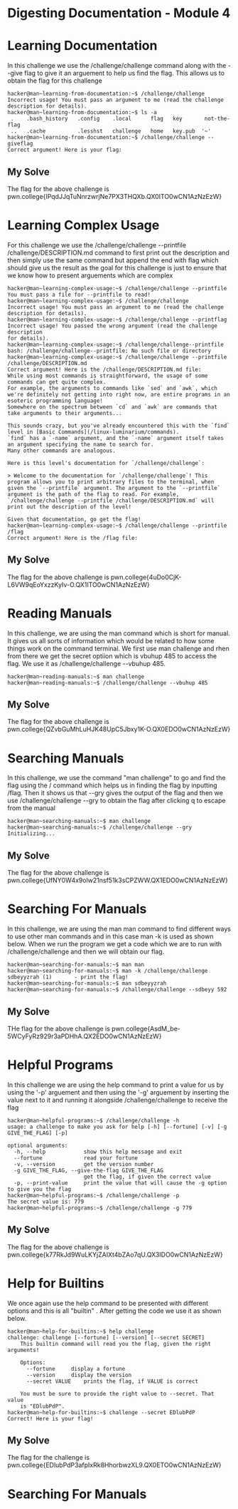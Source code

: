 # Digesting Documentation - Module 4

# Learning Documentation
In this challenge we use the /challenge/challenge command along with the --give flag to give it an arguement to help us find the flag.
This allows us to obtain the flag for this challenge
```
hacker@man~learning-from-documentation:~$ /challenge/challenge
Incorrect usage! You must pass an argument to me (read the challenge 
description for details).
hacker@man~learning-from-documentation:~$ ls -a
 .    .bash_history   .config    .local      flag   key       not-the-flag
 ..   .cache          .lesshst   challenge   home   key.pub  '~'
hacker@man~learning-from-documentation:~$ /challenge/challenge --giveflag
Correct argument! Here is your flag:
```

## My Solve
The flag for the above challenge is pwn.college{IPqdJJqTuNnrzwrjNe7PX3THQXb.QX0ITO0wCN1AzNzEzW}



# Learning Complex Usage
For this challenge we use the /challenge/challenge --printfile /challenge/DESCRIPTION.md command to first print out the description
and then simply use the same command but append the end with flag which should give us the result as the goal for this challenge
is just to ensure that we know how to present arguements which are complex

```
hacker@man~learning-complex-usage:~$ /challenge/challenge --printfile
You must pass a file for --printfile to read!
hacker@man~learning-complex-usage:~$ /challenge/challenge
Incorrect usage! You must pass an argument to me (read the challenge 
description for details).
hacker@man~learning-complex-usage:~$ /challenge/challenge --printflag
Incorrect usage! You passed the wrong argument (read the challenge description 
for details).
hacker@man~learning-complex-usage:~$ /challenge/challenge--printfile
bash: /challenge/challenge--printfile: No such file or directory
hacker@man~learning-complex-usage:~$ /challenge/challenge --printfile /challenge/DESCRIPTION.md
Correct argument! Here is the /challenge/DESCRIPTION.md file:
While using most commands is straightforward, the usage of some commands can get quite complex.
For example, the arguments to commands like `sed` and `awk`, which we're definitely not getting into right now, are entire programs in an esoteric programming language!
Somewhere on the spectrum between `cd` and `awk` are commands that take arguments to their arguments...

This sounds crazy, but you've already encountered this with the `find` level in [Basic Commands](/linux-luminarium/commands).
`find` has a `-name` argument, and the `-name` argument itself takes an argument specifying the name to search for.
Many other commands are analogous.

Here is this level's documentation for `/challenge/challenge`:

> Welcome to the documentation for `/challenge/challenge`! This program allows you to print arbitrary files to the terminal, when given the `--printfile` argument. The argument to the `--printfile` argument is the path of the flag to read. For example, `/challenge/challenge --printfile /challenge/DESCRIPTION.md` will print out the description of the level!

Given that documentation, go get the flag!
hacker@man~learning-complex-usage:~$ /challenge/challenge --printfile /flag
Correct argument! Here is the /flag file:
```

## My Solve
The flag for the above challenge is pwn.college{4uDo0CjK-L6VW9qEoYxzzKyIv-O.QX1ITO0wCN1AzNzEzW}



# Reading Manuals
In this challenge, we are using the man command which is short for manual. It gives us all sorts of information which would be related
to how some things work on the command terminal. We first use man challenge and rhen from there we get the secret optiion which is
vbuhup 485 to access the flag. We use it as /challenge/challenge --vbuhup 485.

```
hacker@man~reading-manuals:~$ man challenge
hacker@man~reading-manuals:~$ /challenge/challenge --vbuhup 485
```

## My Solve
The flag for the above challenge is pwn.college{QZvbGuMhLuHJK48UpC5Jbxy1K-O.QX0EDO0wCN1AzNzEzW}


# Searching Manuals
In this challenge, we use the command "man challenge" to go and find the flag using the / command which helps us in finding the flag by inputting /flag. Then it shows us that --gry gives the output of the flag and then we use /challenge/challenge --gry to obtain the flag after clicking q to escape from the manual

```
hacker@man~searching-manuals:~$ man challenge
hacker@man~searching-manuals:~$ /challenge/challenge --gry
Initializing...
```

## My Solve 
The flag for the above challenge is pwn.college{UfNY0W4x9olw21nsf51k3sCPZWW.QX1EDO0wCN1AzNzEzW}



# Searching For Manuals
In this challenge, we are using the man man command to find different ways to use other man commands and in this case man -k is used as shown below. When we run the program we get a code which we are to run with /challenge/challenge and then we will obtain our flag.

```
hacker@man~searching-for-manuals:~$ man man
hacker@man~searching-for-manuals:~$ man -k /challenge/challenge
sdbeyyzrah (1)       - print the flag!
hacker@man~searching-for-manuals:~$ man sdbeyyzrah
hacker@man~searching-for-manuals:~$ /challenge/challenge --sdbeyy 592
```
## My Solve 
THe flag for the above challenge is pwn.college{AsdM_be-5WCyFyRz929r3aPDHhA.QX2EDO0wCN1AzNzEzW}



# Helpful Programs
In this challenge we are using the help command to print a value for us by using the '-p' arguement and then using the '-g' arguement by inserting the value next to it and running it alongside /challenge/challenge to receive the flag

```
hacker@man~helpful-programs:~$ /challenge/challenge -h
usage: a challenge to make you ask for help [-h] [--fortune] [-v] [-g GIVE_THE_FLAG] [-p]

optional arguments:
  -h, --help            show this help message and exit
  --fortune             read your fortune
  -v, --version         get the version number
  -g GIVE_THE_FLAG, --give-the-flag GIVE_THE_FLAG
                        get the flag, if given the correct value
  -p, --print-value     print the value that will cause the -g option to give you the flag
hacker@man~helpful-programs:~$ /challenge/challenge -p
The secret value is: 779
hacker@man~helpful-programs:~$ /challenge/challenge -g 779
```

## My Solve 
The flag for the above challenge is pwn.college{k77RkJd9WuLKYjZAIXt4bZAo7qU.QX3IDO0wCN1AzNzEzW}



# Help for Builtins
We once again use the help command to be presented with different options and this is all "builtin" . After getting the code we use it as shown below. 

```
hacker@man~help-for-builtins:~$ help challenge
challenge: challenge [--fortune] [--version] [--secret SECRET]
    This builtin command will read you the flag, given the right arguments!
    
    Options:
      --fortune		display a fortune
      --version		display the version
      --secret VALUE	prints the flag, if VALUE is correct

    You must be sure to provide the right value to --secret. That value
    is "EDlubPdP".
hacker@man~help-for-builtins:~$ challenge --secret EDlubPdP
Correct! Here is your flag!
```

## My Solve
The flag for the challenge is pwn.college{EDlubPdP3afpIxRk8HhorbwzXL9.QX0ETO0wCN1AzNzEzW}






# Searching For Manuals

